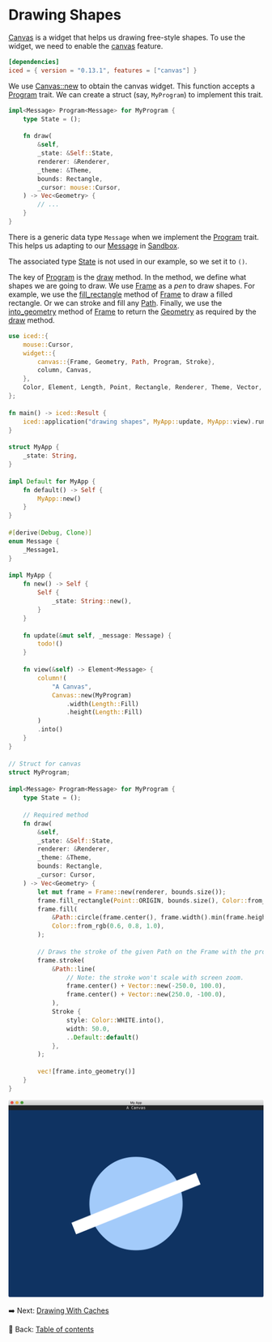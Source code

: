 # Drawing Shapes

[Canvas](https://docs.rs/iced/0.12.1/iced/widget/canvas/struct.Canvas.html) is a widget that helps us drawing free-style shapes.
To use the widget, we need to enable the [canvas](https://docs.rs/crate/iced/0.12.1/features#canvas) feature.

```toml
[dependencies]
iced = { version = "0.13.1", features = ["canvas"] }
```

We use [Canvas::new](https://docs.rs/iced/0.12.1/iced/widget/canvas/struct.Canvas.html#method.new) to obtain the canvas widget.
This function accepts a [Program](https://docs.rs/iced/0.12.1/iced/widget/canvas/trait.Program.html) trait.
We can create a struct (say, `MyProgram`) to implement this trait.

```rust
impl<Message> Program<Message> for MyProgram {
    type State = ();

    fn draw(
        &self,
        _state: &Self::State,
        renderer: &Renderer,
        _theme: &Theme,
        bounds: Rectangle,
        _cursor: mouse::Cursor,
    ) -> Vec<Geometry> {
        // ...
    }
}
```

There is a generic data type `Message` when we implement the [Program](https://docs.rs/iced/0.12.1/iced/widget/canvas/trait.Program.html) trait.
This helps us adapting to our [Message](https://docs.rs/iced/0.12.1/iced/trait.Sandbox.html#associatedtype.Message) in [Sandbox](https://docs.rs/iced/0.12.1/iced/trait.Sandbox.html).

The associated type [State](https://docs.rs/iced/0.12.1/iced/widget/canvas/trait.Program.html#associatedtype.State) is not used in our example, so we set it to `()`.

The key of [Program](https://docs.rs/iced/0.12.1/iced/widget/canvas/trait.Program.html) is the [draw](https://docs.rs/iced/0.12.1/iced/widget/canvas/trait.Program.html#tymethod.draw) method.
In the method, we define what shapes we are going to draw.
We use [Frame](https://docs.rs/iced/0.12.1/iced/widget/canvas/enum.Frame.html) as a *pen* to draw shapes.
For example, we use the [fill_rectangle](https://docs.rs/iced/0.12.1/iced/widget/canvas/enum.Frame.html#method.fill_rectangle) method of [Frame](https://docs.rs/iced/0.12.1/iced/widget/canvas/enum.Frame.html) to draw a filled rectangle.
Or we can stroke and fill any [Path](https://docs.rs/iced/0.12.1/iced/widget/canvas/struct.Path.html).
Finally, we use the [into_geometry](https://docs.rs/iced/0.12.1/iced/widget/canvas/enum.Frame.html#method.into_geometry) method of [Frame](https://docs.rs/iced/0.12.1/iced/widget/canvas/enum.Frame.html) to return the [Geometry](https://docs.rs/iced/0.12.1/iced/widget/canvas/enum.Geometry.html) as required by the [draw](https://docs.rs/iced/0.12.1/iced/widget/canvas/trait.Program.html#tymethod.draw) method.

```rust
use iced::{
    mouse::Cursor,
    widget::{
        canvas::{Frame, Geometry, Path, Program, Stroke},
        column, Canvas,
    },
    Color, Element, Length, Point, Rectangle, Renderer, Theme, Vector,
};

fn main() -> iced::Result {
    iced::application("drawing shapes", MyApp::update, MyApp::view).run()
}

struct MyApp {
    _state: String,
}

impl Default for MyApp {
    fn default() -> Self {
        MyApp::new()
    }
}

#[derive(Debug, Clone)]
enum Message {
    _Message1,
}

impl MyApp {
    fn new() -> Self {
        Self {
            _state: String::new(),
        }
    }

    fn update(&mut self, _message: Message) {
        todo!()
    }
  
    fn view(&self) -> Element<Message> {
        column!(
            "A Canvas",
            Canvas::new(MyProgram)
                .width(Length::Fill)
                .height(Length::Fill)
        )
        .into()
    }
}
  
// Struct for canvas
struct MyProgram;
  
impl<Message> Program<Message> for MyProgram {
    type State = ();
  
    // Required method
    fn draw(
        &self,
        _state: &Self::State,
        renderer: &Renderer,
        _theme: &Theme,
        bounds: Rectangle,
        _cursor: Cursor,
    ) -> Vec<Geometry> {
        let mut frame = Frame::new(renderer, bounds.size());
        frame.fill_rectangle(Point::ORIGIN, bounds.size(), Color::from_rgb(0.0, 0.2, 0.4));
        frame.fill(
            &Path::circle(frame.center(), frame.width().min(frame.height()) / 4.0),
            Color::from_rgb(0.6, 0.8, 1.0),
        );
  
        // Draws the stroke of the given Path on the Frame with the provided style.
        frame.stroke(
            &Path::line(
                // Note: the stroke won't scale with screen zoom.
                frame.center() + Vector::new(-250.0, 100.0),
                frame.center() + Vector::new(250.0, -100.0),
            ),
            Stroke {
                style: Color::WHITE.into(),
                width: 50.0,
                ..Default::default()
            },
        );
  
        vec![frame.into_geometry()]
    }
}
```

![Drawing Shapes](./pic/drawing_shapes.png)

:arrow_right:  Next: [Drawing With Caches](./drawing_with_caches.md)

:blue_book: Back: [Table of contents](./../README.md)
